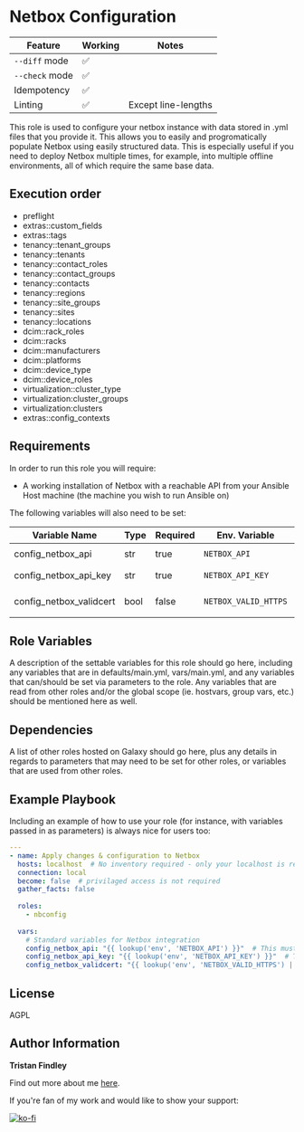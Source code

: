 # Netbox Configuration

| Feature         | Working | Notes               |
| --------------- | ------- | ------------------- |
| `--diff` mode   | ✅      |                     |
| `--check` mode  | ✅      |                     |
| Idempotency     | ✅      |                     |
| Linting         | ✅      | Except line-lengths |

This role is used to configure your netbox instance with data stored in .yml files that you provide it. This allows you to easily and progromatically populate Netbox using easily structured data. This is especially useful if you need to deploy Netbox multiple times, for example, into multiple offline environments, all of which require the same base data.

## Execution order

- preflight
- extras::custom_fields
- extras::tags
- tenancy::tenant_groups
- tenancy::tenants
- tenancy::contact_roles
- tenancy::contact_groups
- tenancy::contacts
- tenancy::regions
- tenancy::site_groups
- tenancy::sites
- tenancy::locations
- dcim::rack_roles
- dcim::racks
- dcim::manufacturers
- dcim::platforms
- dcim::device_type
- dcim::device_roles
- virtualization::cluster_type
- virtualization:cluster_groups
- virtualization:clusters
- extras::config_contexts

## Requirements

In order to run this role you will require:

- A working installation of Netbox with a reachable API from your Ansible Host machine (the machine you wish to run Ansible on)

The following variables will also need to be set:

| Variable Name           | Type | Required | Env. Variable        | Default | Example                      | Playbook value                                                  |
| ----------------------- | ---- | -------- | -------------------- | ------- | ---------------------------- | --------------------------------------------------------------- |
| config_netbox_api       | str  | true     | `NETBOX_API`         |         | https://netboxurl.domain.tld | `"{{ lookup('env', 'NETBOX_API') }}"`                           |
| config_netbox_api_key   | str  | true     | `NETBOX_API_KEY`     |         | abcdef1234567890             | `"{{ lookup('env', 'NETBOX_API_KEY') }}"`                       |
| config_netbox_validcert | bool | false    | `NETBOX_VALID_HTTPS` | `true`  | true                         | `"{{ lookup('env', 'NETBOX_VALID_HTTPS') \| default(true) }}"`  |


## Role Variables

A description of the settable variables for this role should go here, including any variables that are in defaults/main.yml, vars/main.yml, and any variables that can/should be set via parameters to the role. Any variables that are read from other roles and/or the global scope (ie. hostvars, group vars, etc.) should be mentioned here as well.

## Dependencies

A list of other roles hosted on Galaxy should go here, plus any details in regards to parameters that may need to be set for other roles, or variables that are used from other roles.

## Example Playbook

Including an example of how to use your role (for instance, with variables passed in as parameters) is always nice for users too:

```yaml
---
- name: Apply changes & configuration to Netbox
  hosts: localhost  # No inventory required - only your localhost is required to run this
  connection: local
  become: false  # privilaged access is not required
  gather_facts: false
  
  roles:
    - nbconfig
  
  vars:
    # Standard variables for Netbox integration
    config_netbox_api: "{{ lookup('env', 'NETBOX_API') }}"  # This must be defined in your environmental variables.
    config_netbox_api_key: "{{ lookup('env', 'NETBOX_API_KEY') }}"  # This must be defined in your environmental variables. DO NOT HARD CODE!
    config_netbox_validcert: "{{ lookup('env', 'NETBOX_VALID_HTTPS') | bool | default(true) }}"  # Change this variable to true if your Netbox server is using untrusted (i.e: self-signed) certificates

```

## License

AGPL

## Author Information

**Tristan Findley**

Find out more about me [here](https://tfindley.co.uk).

If you're fan of my work and would like to show your support:

[![ko-fi](https://ko-fi.com/img/githubbutton_sm.svg)](https://ko-fi.com/Z8Z016573P)
